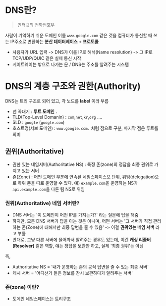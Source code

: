 # DNS란?
> 인터넷의 전화번호부

사람이 기억하기 쉬운 도메인 이름 `www.google.com` 같은 것을 컴퓨터가 통신할 때 쓰는 IP주소로 변환하는 **분산 데이터베이스 + 프로토콜** 
- 사용자가 URL 입력 -> DNS가 이를 IP로 해석(Name resolution) -> 그 IP로 TCP/UDP/QUIC 같은 실제 통신 시작
- 게이트웨이는 밖으로 나가는 문 / DNS는 주소를 알려주는 시스템

# DNS의 계층 구조와 권한(Authority)
DNS는 트리 구조로 되어 있고, 각 노드를 **label** 이라 부름
- 맨 꼭대기 : **루트 도메인**  `.` 
- TLD(Top-Level Domanin) : `com`,`net`,`kr`,`org` ....
- SLD : `google` (`google.com`)
- 호스트명(서브 도메인) : `www.google.com.` 처럼 점으로 구분, 마지막 점은 루트를 의미
## 권위(Authoritative)
- 권한 있는 네임서버(Authoritative NS) : 특정 존(zone)의 정답을 최종 권위로 가지고 있는 서버
- 존(Zone) : 어떤 도메인 부분에 연속된 네임스페이스으 단위, 위임(delegation)으로 하위 존을 따로 운영할 수 있다.
  예) `example.com`을 운영하는 NS가 `api.example.com`을 다른 팀 NS로 위임
### 권위(Authoritative) 네임 서버란?
- DNS 서버는 '이 도메인이 어떤 IP를 가지는가?' 라는 질문에 답을 해줌
- 하지만, 모든 DNS 서버가 답을 아는 것은 아니며, 
  어떤 서버는 '그 서버가 직접 관리하는 존(Zone)에 대해서만 최종 답변을 줄 수 있음' -> 이걸 **권위있는 네임 서버** 라고 부름
- 반대로, 그냥 다른 서버에 물어봐서 알려주는 경우도 있는데, 이건 **캐싱 리졸버(Resolver)** 같은 역할, 얘는 정답을 보관만 하고, 실제 '최종 권위'는 아님

즉,
- Authoritative NS = '내가 운영하는 존의 공식 답변을 줄 수 있는 최종 서버'
- 캐시 서버 = '어디선가 들은 정보를 잠시 보관하다가 알려주는 서버'

### 존(zone) 이란?
- 도메인 네임스페이스는 트리구조
```